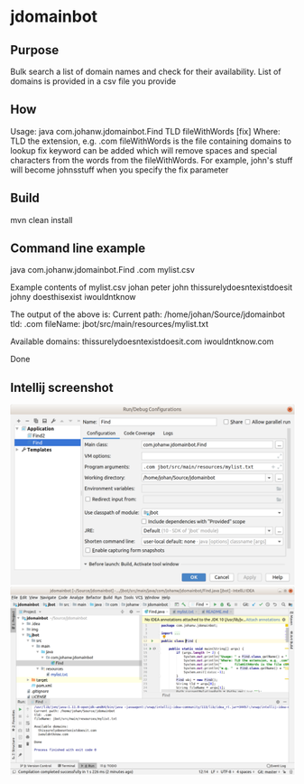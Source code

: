 # jdomainbot

## Purpose

Bulk search a list of domain names and check for their availability. List of domains is provided in a csv file you provide

## How

Usage: java com.johanw.jdomainbot.Find TLD fileWithWords [fix]
Where: TLD the extension, e.g. .com
       fileWithWords is the file containing domains to lookup
       fix keyword can be added which will remove spaces and special characters from the words from the fileWithWords. For example, john's stuff will become johnsstuff when you specify the fix parameter

## Build
mvn clean install

## Command line example
java com.johanw.jdomainbot.Find .com mylist.csv

Example contents of mylist.csv
johan
peter
john
thissurelydoesntexistdoesit
johny
doesthisexist
iwouldntknow

The output of the above is:
Current path: /home/johan/Source/jdomainbot
tld: .com
fileName: jbot/src/main/resources/mylist.txt

Available domains:
  thissurelydoesntexistdoesit.com
  iwouldntknow.com

Done

## Intellij screenshot
![Run Configuration](img/runconfiguration.png)
![Environment](img/intellij.png)
